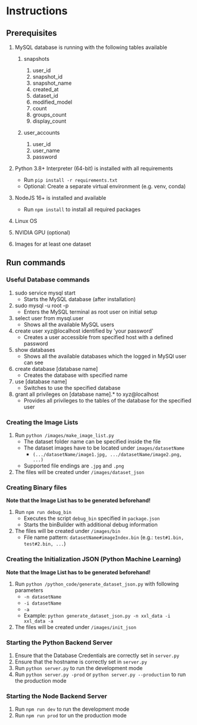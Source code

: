 # Instructions

## Prerequisites

1. MySQL database is running with the following tables available
   1. snapshots
      1. user_id
      2. snapshot_id
      3. snapshot_name
      4. created_at
      5. dataset_id
      6. modified_model
      7. count
      8. groups_count
      9. display_count

    2. user_accounts
       1. user_id
       2. user_name
       3. password
   
2. Python 3.8+ Interpreter (64-bit) is installed with all requirements
   - Run `pip install -r requirements.txt`
   - Optional: Create a separate virtual environment (e.g. venv, conda)
3. NodeJS 16+ is installed and available
   - Run `npm install` to install all required packages
4. Linux OS
5. NVIDIA GPU (optional)
7. Images for at least one dataset

## Run commands

### Useful Database commands

1. sudo service mysql start
    - Starts the MySQL database (after installation)
2. sudo mysql -u root -p
    - Enters the MySQL terminal as root user on initial setup
3. select user from mysql.user
    - Shows all the available MySQL users
4. create user xyz@localhost identified by 'your password'
    - Creates a user accessible from specified host with a defined password
5. show databases
    - Shows all the available databases which the logged in MySQl user can see
6. create database [database name]
    - Creates the database with specified name
6. use [database name]
    - Switches to use the specified database
7. grant all privileges on [database name].* to xyz@localhost
    - Provides all privileges to the tables of the database for the specified user

### Creating the Image Lists
1. Run `python /images/make_image_list.py`
    - The dataset folder name can be specified inside the file
    - The dataset images have to be located under `images/datasetName`
        - `(.../datasetName/image1.jpg, .../datasetName/image2.png, ...)`
    - Supported file endings are `.jpg` and `.png`
2. The files will be created under `/images/dataset_json`

### Creating Binary files
**Note that the Image List has to be generated beforehand!**
1. Run `npm run debug_bin`
    - Executes the script `debug_bin` specified in `package.json`
    - Starts the binBuilder with additional debug information
2. The files will be created under `/images/bin`
    - File name pattern: `datasetName#imageIndex.bin` 
      (e.g.: `test#1.bin, test#2.bin, ...`)
      
### Creating the Initialization JSON (Python Machine Learning)
**Note that the Image List has to be generated beforehand!**
1. Run `python /python_code/generate_dataset_json.py` with following parameters
    - `-n datasetName`
    - `-i datasetName`
    - `-a`
    - Example: `python generate_dataset_json.py -n xxl_data -i xxl_data -a`
2. The files will be created under `/images/init_json`    


### Starting the Python Backend Server
1. Ensure that the Database Credentials are correctly set in `server.py`
2. Ensure that the hostname is correctly set in `server.py`
3. Run `python server.py` to run the development mode
4. Run `python server.py -prod` or `python server.py --production` to run the production mode

### Starting the Node Backend Server
1. Run `npm run dev` to run the development mode
2. Run `npm run prod` tor un the production mode